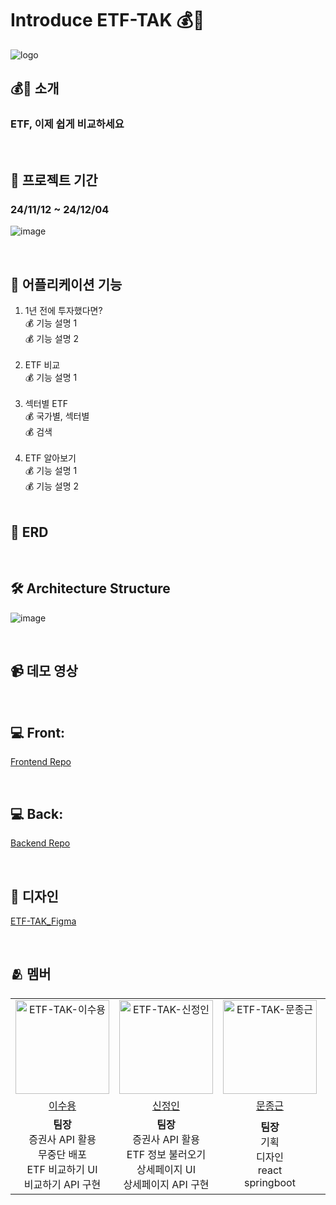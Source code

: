 # Introduce ETF-TAK 💰💸

![logo](https://github.com/user-attachments/assets/5e4deb83-8752-4f5c-8a55-8307f46fdf3b)

## 💰💸 소개
### ETF, 이제 쉽게 비교하세요

<br>

## 📆 프로젝트 기간
### 24/11/12 ~ 24/12/04
![image](https://github.com/user-attachments/assets/9774fc7b-f135-4a34-8bdd-005e848b4ded)

<br>

## 📝 어플리케이션 기능
1. 1년 전에 투자했다면? <br>
💰 기능 설명 1 <br>
💰 기능 설명 2 <br><br>
2. ETF 비교 <br>
💰 기능 설명 1 <br><br>
3. 섹터별 ETF <br>
💰 국가별, 섹터별 <br>
💰 검색 <br><br>
4. ETF 알아보기 <br>
💰 기능 설명 1 <br>
💰 기능 설명 2 <br><br>

## 📑 ERD

<br>

## 🛠️ Architecture Structure
![image](https://github.com/user-attachments/assets/512f3e8b-7ea2-4675-9b4c-9b89f5235fac)

<br>

## 📹 데모 영상

<br>

## 💻 Front: 
[Frontend Repo](https://github.com/ETF-TAK/FE)

<br>

## 💻 Back: 
[Backend Repo](https://github.com/ETF-TAK/BE)

<br>

## 🎨 디자인
[ETF-TAK_Figma](https://www.figma.com/design/bOI6xGJcMPNUvgaKXUl9q7/Untitled?node-id=0-1&t=w4oRxS4DpmBnMSo5-1)

<br>

## 🫂 멤버
<table>
  <tr>
    <td align="center"><img width="150" alt="ETF-TAK-이수용" src="https://avatars.githubusercontent.com/u/69045133?v=4"></td>
    <td align="center"><img width="150" alt="ETF-TAK-신정인" src="https://avatars.githubusercontent.com/u/113427575?v=4"></td>
    <td align="center"><img width="150" alt="ETF-TAK-문종근" src="https://avatars.githubusercontent.com/u/114092152?v=4"></td>
    <td align="center"><img width="150" alt="ETF-TAK-이유진" src="https://avatars.githubusercontent.com/u/98758209?v=4"></td>
  </tr>
  <tr>
    <td align="center"><a href="https://github.com/바꾸기">이수용</a></td>
    <td align="center"><a href="https://github.com/바꾸기">신정인</a></td>
    <td align="center"><a href="https://github.com/why-only-english">문종근</a></td>
    <td align="center"><a href="https://github.com/ZZZINU">이유진</a></td>
  </tr>
  <tr>
    <td align="center"> <b>팀장</b><br>증권사 API 활용<br>무중단 배포<br>ETF 비교하기 UI<br>비교하기 API 구현 </td>
    <td align="center"> <b>팀장</b><br>증권사 API 활용<br>ETF 정보 불러오기<br>상세페이지 UI<br>상세페이지 API 구현 </td>
    <td align="center"> <b>팀장</b><br>기획<br>디자인<br>react<br>springboot </td>
    <td align="center"> <b>팀장</b><br>기획<br>디자인<br>react<br>springboot </td>
  </tr>
</table>
